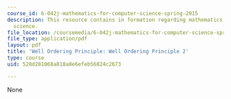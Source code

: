 ```yaml
---
course_id: 6-042j-mathematics-for-computer-science-spring-2015
description: This resource contains in formation regarding mathematics for computer
  science.
file_location: /coursemedia/6-042j-mathematics-for-computer-science-spring-2015/528d281068a818a8e6efeb56824c2673_MIT6_042JS16_WellOrdering2.pdf
file_type: application/pdf
layout: pdf
title: 'Well Ordering Principle: Well Ordering Principle 2'
type: course
uid: 528d281068a818a8e6efeb56824c2673

---
```

None